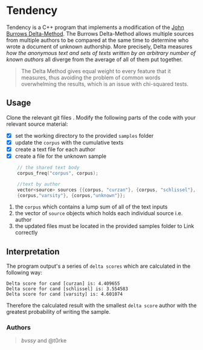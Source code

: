 # Tendency
Tendency is a C++ program that implements a modification of the [John Burrows Delta-Method](https://pdfs.semanticscholar.org/52b3/85e2d0b098a2dadd279cf1787ea0291a7c95.pdf). The Burrows Delta-Method allows multiple sources from multiple authors to be compared at the same time to determine who wrote a document of unknown authorship. More precisely, Delta measures *how the anonymous text and sets of texts written by an arbitrary number of known authors* all diverge from the average of all of them put together. 
> The Delta Method gives equal weight to every feature that it measures, thus avoiding the problem of common words overwhelming the results, which is an issue with chi-squared tests. 

## Usage
Clone the relevant git files .
Modify the following parts of the code with your relevant source material:
- [x] set the working directory to the provided `samples` folder
- [x] update the `corpus` with the cumulative texts
- [x] create a text file for each author
- [x] create a file for the unknown sample

```c++
    // the shared text body
    corpus_freq("corpus", corpus);

    //text by author
    vector<source> sources {{corpus, "curzan"}, {corpus, "schlissel"},
    {corpus,"varsity"}, {corpus,"unknown"}};
```
1. the `corpus` which contains a lump sum of all of the text inputs
2. the vector of `source` objects which holds each individual source i.e. author
3. the updated files must be located in the provided samples folder to Link correctly

## Interpretation
The program output's a series of `delta scores` which are calculated in the following way:

```
Delta score for cand [curzan] is: 4.409655
Delta score for cand [schlissel] is: 3.554583
Delta score for cand [varsity] is: 4.601074
```
Therefore the calculated result with the smallest `delta score` author with the greatest  probability of writing the sample.

### Authors
>*bvssy* and @t0rke

